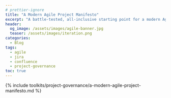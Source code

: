 ```yaml
---
# prettier-ignore
title: "A Modern Agile Project Manifesto"
excerpt: "A battle-tested, all-inclusive starting point for a modern Agile project."
header:
  og_image: /assets/images/agile-banner.jpg
  teaser: /assets/images/iteration.png
categories:
  - Blog
tags:
  - agile
  - jira
  - confluence
  - project-governance
toc: true
---
```


{% include toolkits/project-governance/a-modern-agile-project-manifesto.md %}
